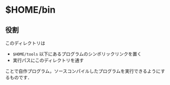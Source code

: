 # $HOME/bin

## 役割

このディレクトリは

- `$HOME/tools` 以下にあるプログラムのシンボリックリンクを置く
- 実行パスにこのディレクトリを通す

ことで自作プログラム，ソースコンパイルしたプログラムを実行できるようにするものです．
